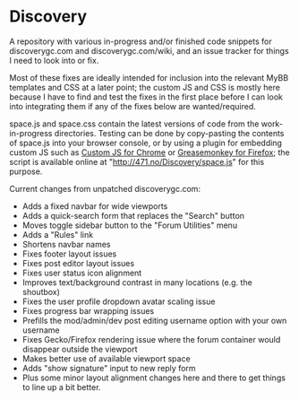 # Discovery
A repository with various in-progress and/or finished code snippets for discoverygc.com and discoverygc.com/wiki, and an issue tracker for things I need to look into or fix.

Most of these fixes are ideally intended for inclusion into the relevant MyBB templates and CSS at a later point; the custom JS and CSS is mostly here because I have to find and test the fixes in the first place before I can look into integrating them if any of the fixes below are wanted/required.

space.js and space.css contain the latest versions of code from the work-in-progress directories. Testing can be done by copy-pasting the contents of space.js into your browser console, or by using a plugin for embedding custom JS such as [Custom JS for Chrome](https://chrome.google.com/webstore/detail/custom-javascript-for-web/poakhlngfciodnhlhhgnaaelnpjljija?hl=en) or [Greasemonkey for Firefox](https://addons.mozilla.org/en-US/firefox/addon/greasemonkey/); the script is available online at "http://471.no/Discovery/space.js" for this purpose.

Current changes from unpatched discoverygc.com:
- Adds a fixed navbar for wide viewports
- Adds a quick-search form that replaces the "Search" button
- Moves toggle sidebar button to the "Forum Utilities" menu
- Adds a "Rules" link
- Shortens navbar names
- Fixes footer layout issues
- Fixes post editor layout issues
- Fixes user status icon alignment
- Improves text/background contrast in many locations (e.g. the shoutbox)
- Fixes the user profile dropdown avatar scaling issue
- Fixes progress bar wrapping issues
- Prefills the mod/admin/dev post editing username option with your own username
- Fixes Gecko/Firefox rendering issue where the forum container would disappear outside the viewport
- Makes better use of available viewport space
- Adds "show signature" input to new reply form
- Plus some minor layout alignment changes here and there to get things to line up a bit better.
